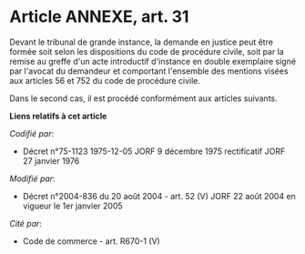 # Article ANNEXE, art. 31

Devant le tribunal de grande instance, la demande en justice peut être formée soit selon les dispositions du code de
procédure civile, soit par la remise au greffe d'un acte introductif d'instance en double exemplaire signé par l'avocat du
demandeur et comportant l'ensemble des mentions visées aux articles 56 et 752 du code de procédure civile. 

Dans le second cas, il est procédé conformément aux articles suivants.

**Liens relatifs à cet article**

_Codifié par_:

  - Décret n°75-1123 1975-12-05 JORF 9 décembre 1975 rectificatif JORF 27 janvier 1976

_Modifié par_:

  - Décret n°2004-836 du 20 août 2004 - art. 52 (V) JORF 22 août 2004 en vigueur le 1er janvier 2005

_Cité par_:

  - Code de commerce - art. R670-1 (V)
